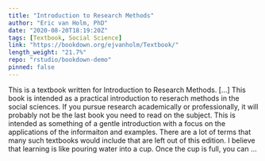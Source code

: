 ```yaml
---
title: "Introduction to Research Methods"
author: "Eric van Holm, PhD"
date: "2020-08-20T18:19:20Z"
tags: [Textbook, Social Science]
link: "https://bookdown.org/ejvanholm/Textbook/"
length_weight: "21.7%"
repo: "rstudio/bookdown-demo"
pinned: false
---
```


This is a textbook written for Introduction to Research Methods. [...] This book is intended as a practical introduction to reserach methods in the social sciences. If you pursue research academically or professionally, it will probably not be the last book you need to read on the subject. This is intended as something of a gentle introduction with a focus on the applications of the informaiton and examples. There are a lot of terms that many such textbooks would include that are left out of this edition. I believe that learning is like pouring water into a cup. Once the cup is full, you can ...
